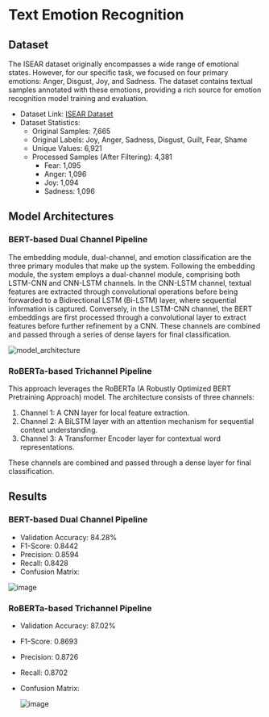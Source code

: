 ﻿# Text Emotion Recognition

## Dataset
The ISEAR dataset originally encompasses a wide range of emotional states. However, for our specific task, we focused on four primary emotions: Anger, Disgust, Joy, and Sadness. The dataset contains textual samples annotated with these emotions, providing a rich source for emotion recognition model training and evaluation.

* Dataset Link: [ISEAR Dataset](https://www.kaggle.com/datasets/faisalsanto007/isear-dataset?resource=download)
* Dataset Statistics:
  * Original Samples: 7,665
  * Original Labels: Joy, Anger, Sadness, Disgust, Guilt, Fear, Shame
  * Unique Values: 6,921
  * Processed Samples (After Filtering): 4,381
      * Fear: 1,095
      * Anger: 1,096
      * Joy: 1,094
      * Sadness: 1,096

## Model Architectures

### BERT-based Dual Channel Pipeline
The embedding module, dual-channel, and emotion classification are the three primary modules that make up the system. Following the embedding module, the system employs a dual-channel module, comprising both LSTM-CNN and CNN-LSTM channels. In the CNN-LSTM channel, textual features are extracted through convolutional operations before being forwarded to a Bidirectional LSTM (Bi-LSTM) layer, where sequential information is captured. Conversely, in the LSTM-CNN channel, the BERT embeddings are first processed through a convolutional layer to extract features before further refinement by a CNN. These channels are combined and passed through a series of dense layers for final classification.

![model_architecture](https://github.com/user-attachments/assets/631bb89b-7e34-4f62-a0d9-fab075eeccc3)

### RoBERTa-based Trichannel Pipeline
This approach leverages the RoBERTa (A Robustly Optimized BERT Pretraining Approach) model. The architecture consists of three channels:

1. Channel 1: A CNN layer for local feature extraction.
2. Channel 2: A BiLSTM layer with an attention mechanism for sequential context understanding.
3. Channel 3: A Transformer Encoder layer for contextual word representations.
   
These channels are combined and passed through a dense layer for final classification.

## Results

### BERT-based Dual Channel Pipeline
* Validation Accuracy: 84.28%
* F1-Score: 0.8442
* Precision: 0.8594
* Recall: 0.8428
* Confusion Matrix:
  
![image](https://github.com/user-attachments/assets/d09328d3-0550-4116-88ad-d573ee72672d)

### RoBERTa-based Trichannel Pipeline
* Validation Accuracy: 87.02%
* F1-Score: 0.8693
* Precision: 0.8726
* Recall: 0.8702
* Confusion Matrix:
  
  ![image](https://github.com/user-attachments/assets/2d01dbea-8ea0-4b76-8dcd-7d2c748716cf)
